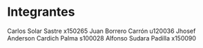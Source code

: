 Integrantes
================

Carlos Solar Sastre x150265
Juan Borrero Carrón u120036
Jhosef Anderson Cardich Palma s100028
Alfonso Sudara Padilla x150090